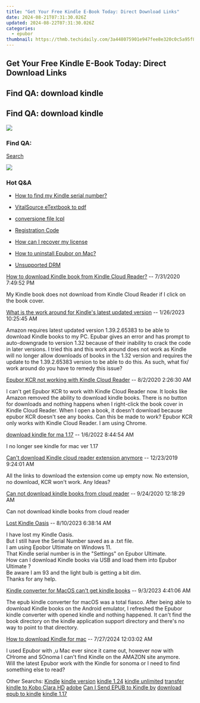 ```yaml
---
title: "Get Your Free Kindle E-Book Today: Direct Download Links"
date: 2024-08-21T07:31:30.026Z
updated: 2024-08-22T07:31:30.026Z
categories:
  - epubor
thumbnail: https://thmb.techidaily.com/3a448075901e947fee8e320c0c5a95f89ce7a4052450ea56afaa9bb89b557f6f.jpg
---
```


## Get Your Free Kindle E-Book Today: Direct Download Links

## Find QA: download kindle



## Find QA: download kindle

<!-- affiliate ads begin -->
<a href="https://secure.2checkout.com/order/checkout.php?PRODS=37100474&QTY=1&AFFILIATE=108875&CART=1"><img src="https://awario.com/images/pages/index/img-platform-ui-1280@1x.avif" border="0"></a>
<!-- affiliate ads end -->
### Find QA:

[Search](http://www.epubor.com/Search.aspx?SystemID=46 "Find QA") 

<!-- affiliate ads begin -->
<a href="https://store.nero.com/order/checkout.php?PRODS=42296740&QTY=1&AFFILIATE=108875&CART=1"><img src="https://www.nero.com/nero-com-wAssets/img/banners/2023/biu/Nero_BackItUp_Screen_2.webp" border="0"></a>
<!-- affiliate ads end -->
### Hot Q&A

* [How to find my Kindle serial number?](https://tools.techidaily.com/epubor/products/)
* [VitalSource eTextbook to pdf](https://tools.techidaily.com/epubor/products/)
* [conversione file lcpl](https://tools.techidaily.com/epubor/products/)
* [Registration Code](https://tools.techidaily.com/epubor/products/)

* [How can I recover my license](https://tools.techidaily.com/epubor/products/)
* [How to uninstall Epubor on Mac?](https://tools.techidaily.com/epubor/products/)
* [Unsupported DRM](https://tools.techidaily.com/epubor/products/)

[How to download Kindle book from Kindle Cloud Reader?](https://tools.techidaily.com/epubor/products/) \-- 7/31/2020 7:49:52 PM 

My Kindle book does not download from Kindle Cloud Reader if I click on the book cover.

[What is the work around for Kindle's latest updated version](https://tools.techidaily.com/epubor/products/) \-- 1/26/2023 10:25:45 AM 

Amazon requires latest updated version 1.39.2.65383 to be able to download Kindle books to my PC. Epubar gives an error and has prompt to auto-downgrade to version 1.32 because of their inability to crack the code in later versions. I tried this and this work around does not work as Kindle will no longer allow downloads of books in the 1.32 version and requires the update to the 1.39.2.65383 version to be able to do this. As such, what fix/ work around do you have to remedy this issue? 

[Epubor KCR not working with Kindle Cloud Reader](https://tools.techidaily.com/epubor/reader/) \-- 8/2/2020 2:26:30 AM 

I can't get Epubor KCR to work with Kindle Cloud Reader now. It looks like Amazon removed the ability to download kindle books. There is no button for downloads and nothing happens when I right-click the book cover in Kindle Cloud Reader. When I open a book, it doesn't download because epubor KCR doesn't see any books. Can this be made to work? Epubor KCR only works with Kindle Cloud Reader. I am using Chrome.

[download kindle for ma 1.17](https://tools.techidaily.com/epubor/products/) \-- 1/6/2022 8:44:54 AM 

I no longer see kindle for mac ver 1.17

[Can't download Kindle cloud reader extension anymore](https://tools.techidaily.com/epubor/reader/) \-- 12/23/2019 9:24:01 AM 

All the links to download the extension come up empty now. No extension, no download, KCR won't work. Any Ideas?

[Can not download kindle books from cloud reader](https://tools.techidaily.com/epubor/reader/) \-- 9/24/2020 12:18:29 AM 

Can not download kindle books from cloud reader

[Lost Kindle Oasis](https://tools.techidaily.com/epubor/products/) \-- 8/10/2023 6:38:14 AM 

I have lost my Kindle Oasis.  
 But I still have the Serial Number saved as a .txt file.  
 I am using Epobor Ultimate on Windows 11.  
 That Kindle serial number is in the "Settings" on Epubor Ultimate.  
 How can I download Kindle books via USB and load them into Epubor Ultimate ?  
 Be aware I am 93 and the light bulb is getting a bit dim.  
 Thanks for any help.

[Kindle converter for MacOS can't get kindle books](https://tools.techidaily.com/epubor/kindle-converter/) \-- 9/3/2023 4:41:06 AM 

The epub kindle converter for macOS was a total fiasco. After being able to download Kindle books on the Android emulator, I refreshed the Epubor kindle converter with opened kindle and nothing happened. It can't find the book directory on the kindle application support directory and there's no way to point to that directory. 

[How to download Kindle for mac](https://tools.techidaily.com/epubor/products/) \-- 7/27/2024 12:03:02 AM 

I used Epubor with ,u Mac ever since it came out, however now with CHrome and SOnoma I can't find Kindle on the AMAZON site anymore.  
 Will the latest Epubor work with the Kindle for sonoma or I need to find something else to read?

 Other Searchs: [Kindle](https://tools.techidaily.com/epubor/products/) [kindle version](https://tools.techidaily.com/epubor/products/) [kindle 1.24](https://tools.techidaily.com/epubor/products/) [kindle unlimited](https://tools.techidaily.com/epubor/products/) [transfer kindle to Kobo Clara HD](https://tools.techidaily.com/epubor/transfer/) [adobe](https://tools.techidaily.com/epubor/products/) [Can I Send EPUB to Kindle by](https://tools.techidaily.com/epubor/products/) [download](https://tools.techidaily.com/epubor/products/) [epub to kindle](https://tools.techidaily.com/epubor/products/) [kindle 1.17](https://tools.techidaily.com/epubor/products/)

<ins class="adsbygoogle"
     style="display:block"
     data-ad-format="autorelaxed"
     data-ad-client="ca-pub-7571918770474297"
     data-ad-slot="1223367746"></ins>



<ins class="adsbygoogle"
     style="display:block"
     data-ad-client="ca-pub-7571918770474297"
     data-ad-slot="8358498916"
     data-ad-format="auto"
     data-full-width-responsive="true"></ins>


